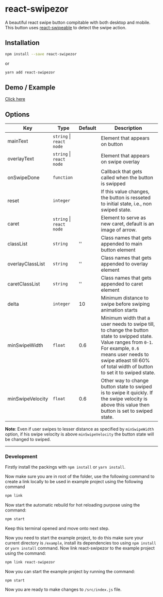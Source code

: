 # react-swipezor
A beautiful react swipe button compitable with both desktop and mobile. This button uses [react-swipeable](https://github.com/FormidableLabs/react-swipeable) to detect the swipe action.
## Installation
```bash
npm install --save react-swipezor
```
or
```bash
yarn add react-swipezor
```
## Demo / Example
[Click here](https://xxxzeus.github.io/react-swipezor)

## Options
| Key              | Type                 | Default | Description                                                                                                                                                                                                                            |
|------------------|----------------------|---------|----------------------------------------------------------------------------------------------------------------------------------------------------------------------------------------------------------------------------------------|
| mainText         | `string` \| `react node` |         | Element that appears on button                                                                                                                                                                                                         |
| overlayText      | `string` \| `react node` |         | Element that appears on swipe overlay                                                                                                                                                                                                  |
| onSwipeDone      | `function`             |         | Callback that gets called when the button is swipped                                                                                                                                                                                   |
| reset            | `integer`            |         | If this value changes, the button is resseted to initial state, i.e., non swiped state.                                                                                                                                                |
| caret | `string` \| `react node` |   | Element to serve as new caret, default is an image of arrow.
| classList        | `string`               | ''      | Class names that gets appended to main button element                                                                                                                                                                                  |
| overlayClassList | `string`               | ''      | Class names that gets appended to overlay element                                                                                                                                                                                      |
| caretClassList   | `string`               | ''      | Class names that gets appended to caret element                                                                                                                                                                                        |
| delta            | `integer`              | 10      | Minimum distance to swipe before swiping animation starts                                                                                                                                                                              |
| minSwipeWidth    | `float`              | 0.6     | Minimum width that a user needs to swipe till, to change the button state to swipped state. Value ranges from `0-1`. For example, `0.6` means user needs to swipe atleast till 60% of total width of button to set it to swiped state. |
| minSwipeVelocity | `float`              | 0.6     | Other way to change button state to swiped is to swipe it quickly. If the swipe velocity is above this value then button is set to swiped state.  |

**Note**: Even if user swipes to lesser distance as specified by `minSwipeWidth` option, if his swipe velocity is above `minSwipeVelocity` the button state will be changed to swiped.


---
### Development
Firstly install the packings with `npm install` or `yarn install`.

Now make sure you are in root of the folder, use the following command to create a link locally to be used in example project using the following command
```bash
npm link
```
Now start the automatic rebuild for hot reloading purpose using the command:
```bash
npm start
```
Keep this terminal opened and move onto next step.

Now you need to start the example project, to do this make sure your current directory is `/example`, install its dependencies too using `npm install` or `yarn install` command. Now link react-swipezor to the example project using the command:
```bash
npm link react-swipezor
```
Now you can start the example project by running the command:
```
npm start
```
Now you are ready to make changes to `/src/index.js` file.
